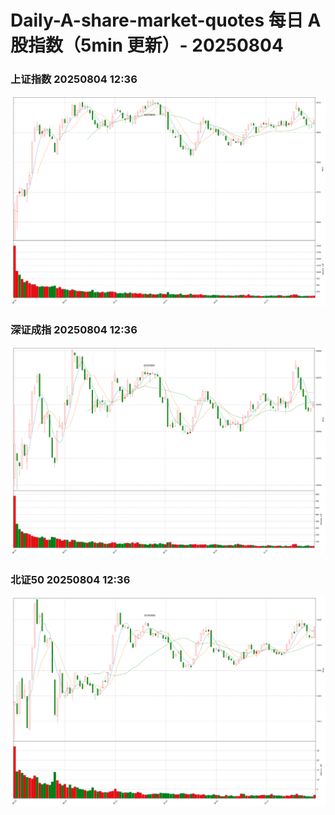 
# Daily-A-share-market-quotes 每日 A 股指数（5min 更新）- 20250804

### 上证指数 20250804 12:36
![](./fig/2025/8/20250804-sh000001.png)

### 深证成指 20250804 12:36
![](./fig/2025/8/20250804-sz399001.png)

### 北证50 20250804 12:36
![](./fig/2025/8/20250804-bj899050.png)
